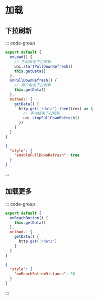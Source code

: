 # 加载

## 下拉刷新

::: code-group

```js [page]
export default {
  onLoad() {
    // 手动触发下拉刷新
    uni.startPullDownRefresh()
    this.getData()
  },
  onPullDownRefresh() {
    // 用户触发下拉刷新
    this.getData()
  },
  methods: {
    getData() {
      http.get('/data').then((res) => {
        // 手动结束下拉刷新
        uni.stopPullDownRefresh()
      })
    }
  }
}
```

```json [pages.json]
{
  "style": {
    "enablePullDownRefresh": true
  }
}
```

:::

## 加载更多

::: code-group

```js [page]
export default {
  onReachBottom() {
    this.getData()
  },
  methods: {
    getData() {
      http.get('/data')
    }
  }
}
```

```json [pages.json]
{
  "style": {
    "onReachBottomDistance": 50
  }
}
```

:::
